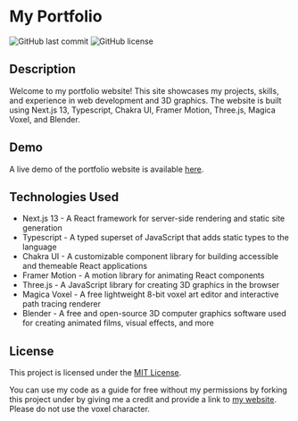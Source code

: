 # My Portfolio

![GitHub last commit](https://img.shields.io/github/last-commit/nirmalrepo/my-portfolio)
![GitHub license](https://img.shields.io/github/license/nirmalrepo/my-portfolio)

## Description

Welcome to my portfolio website! This site showcases my projects, skills, and experience in web development and 3D graphics. The website is built using Next.js 13, Typescript, Chakra UI, Framer Motion, Three.js, Magica Voxel, and Blender.

## Demo

A live demo of the portfolio website is available [here](https://www.nirmalfernando.dev/).

## Technologies Used

- Next.js 13 - A React framework for server-side rendering and static site generation
- Typescript - A typed superset of JavaScript that adds static types to the language
- Chakra UI - A customizable component library for building accessible and themeable React applications
- Framer Motion - A motion library for animating React components
- Three.js - A JavaScript library for creating 3D graphics in the browser
- Magica Voxel - A free lightweight 8-bit voxel art editor and interactive path tracing renderer
- Blender - A free and open-source 3D computer graphics software used for creating animated films, visual effects, and more

## License

This project is licensed under the [MIT License](./LICENSE).

You can use my code as a guide for free without my permissions by forking this project under by giving me a credit and
provide a link to [my website](https://www.nirmalfernando.dev). Please do not use the voxel character.
